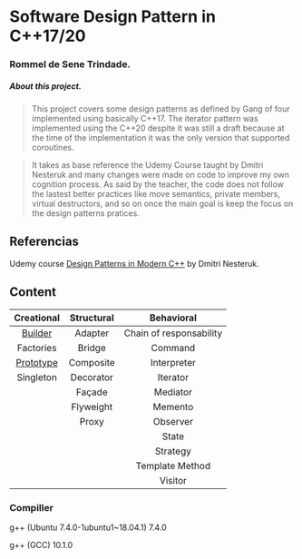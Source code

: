 
# Software Design Pattern in C++17/20
### Rommel de Sene Trindade.
##### About this project.
> This project covers some design patterns as defined by Gang of four implemented using basically C++17. The iterator pattern was implemented using the C++20 despite it was still a draft because at the time of the implementation it was the only version that supported coroutines.

>It takes as base reference the Udemy Course taught by Dmitri Nesteruk  and many changes were made on code to improve my own cognition process. As said by the teacher, the code does not follow the lastest better practices like move semantics, private members, virtual destructors, and so on once the main goal is keep the focus on the design patterns pratices.

## Referencias

Udemy course [Design Patterns in Modern C++](https://www.udemy.com/course/patterns-cplusplus) by Dmitri Nesteruk.

## Content

| Creational | Structural | Behavioral |
|:--:|:--:|:--:|
| [Builder](https://github.com/rommelst/Design-Patterns-in-Modern-CPP/tree/master/03_Builder)    |  Adapter  | Chain of responsability |
| Factories  |  Bridge   | Command |
| [Prototype](https://github.com/rommelst/Design-Patterns-in-Modern-CPP/tree/master/05_Prototype) | Composite | Interpreter |
| Singleton  | Decorator | Iterator |
|            | Façade    | Mediator |
|            | Flyweight | Memento |
|            | Proxy     | Observer |
|            |           | State |
|            |           | Strategy |
|            |           | Template Method |
|            |           | Visitor |




### Compiller
g++ (Ubuntu 7.4.0-1ubuntu1~18.04.1) 7.4.0

g++ (GCC) 10.1.0



